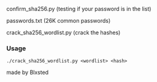 confirm_sha256.py (testing if your password is in the list)

passwords.txt (26K common passwords)

crack_sha256_wordlist.py (crack the hashes)

### Usage
`./crack_sha256_wordlist.py <wordlist> <hash>`

made by Blxsted
